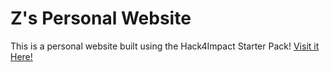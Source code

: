 # Z's Personal Website
This is a personal website built using the Hack4Impact Starter Pack!
<You can add any description you want here.>
[Visit it Here!](https://zel701.github.io)